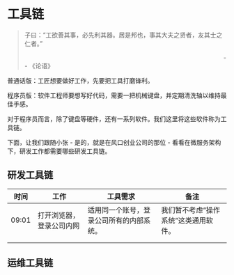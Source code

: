 # 工具链

> 子曰：“工欲善其事，必先利其器。居是邦也，事其大夫之贤者，友其士之仁者。” 
> 
>                                                                                                                     -- 《论语》

普通话版：工匠想要做好工作，先要把工具打磨锋利。

程序员版：软件工程师要想写好代码，需要一把机械键盘，并定期清洗轴以维持最佳手感。

对于程序员而言，除了键盘等硬件，还有一系列软件。我们这里将这些软件称为工具链。

下面，让我们跟随小张 - 是的，就是在风口创业公司的那位 - 看看在微服务架构下，研发工作都需要哪些研发工具链。

## 研发工具链

| 时间    | 工作           | 工具需求                 | 备注                  |
| ----- | ------------ | -------------------- | ------------------- |
| 09:01 | 打开浏览器，登录公司内网 | 适用同一个账号，登录公司所有的内部系统。 | 我们暂不考虑“操作系统”这类通用软件。 |
|       |              |                      |                     |
|       |              |                      |                     |

## 运维工具链


